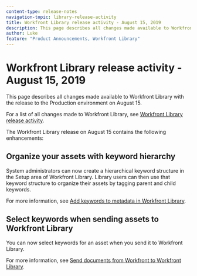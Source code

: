 ```yaml
---
content-type: release-notes
navigation-topic: library-release-activity
title: Workfront Library release activity - August 15, 2019
description: This page describes all changes made available to Workfront Library with the release to the Production environment on August 15.
author: Luke
feature: "Product Announcements, Workfront Library"
---
```


# Workfront Library release activity - August 15, 2019

This page describes all changes made available to Workfront Library with the release to the Production environment on August 15.

For a list of all changes made to Workfront Library, see [Workfront Library release activity](../../../product-announcements/product-releases/library-release-activity/workfront-library-release-activity.md).

The Workfront Library release on August 15 contains the following enhancements:

## Organize your assets with keyword hierarchy

System administrators can now create a hierarchical keyword structure in the Setup area of Workfront Library. Library users can then use that keyword structure to organize their assets by tagging parent and child keywords.

For more information, see [Add keywords to metadata in Workfront Library](../../../workfront-library/administration-and-setup/metadata/add-keywords-to-metadata.md).

## Select keywords when sending assets to Workfront Library

You can now select keywords for an asset when you send it to Workfront Library.

For more information, see [Send documents from Workfront to Workfront Library](../../../workfront-library/content-management/send-documents-from-wf-to-library.md).
